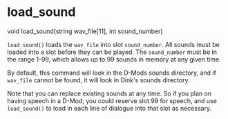 # load_sound

<Prototype>void load_sound(string wav_file[11], int sound_number)</Prototype>

`load_sound()` loads the `wav_file` into slot `sound_number`. All sounds must be loaded into a slot before they can be played. The `sound_number` must be in the range 1-99, which allows up to 99 sounds in memory at any given time.

By default, this command will look in the D-Mods sounds directory, and if `wav_file` cannot be found, it will look in Dink's sounds directory.

Note that you can replace existing sounds at any time. So if you plan on having speech in a D-Mod, you could reserve slot 99 for speech, and use `load_sound()` to load in each line of dialogue into that slot as necessary.
